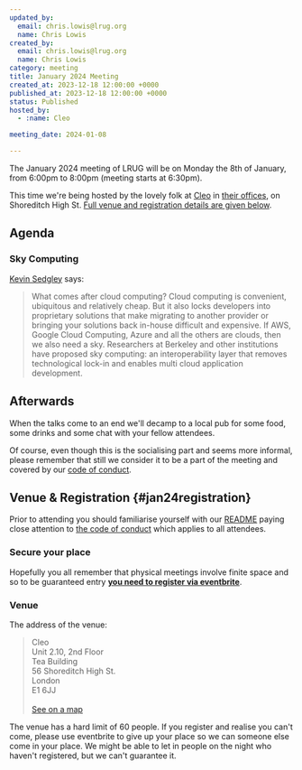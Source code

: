 ```yaml
---
updated_by:
  email: chris.lowis@lrug.org
  name: Chris Lowis
created_by:
  email: chris.lowis@lrug.org
  name: Chris Lowis
category: meeting
title: January 2024 Meeting
created_at: 2023-12-18 12:00:00 +0000
published_at: 2023-12-18 12:00:00 +0000
status: Published
hosted_by:
  - :name: Cleo

meeting_date: 2024-01-08

---
```


The January 2024 meeting of LRUG will be on Monday the 8th of
January, from 6:00pm to 8:00pm (meeting starts at 6:30pm).

This time we're being hosted by the
lovely folk at [Cleo](https://meetcleo.com) in [their
offices][cleo-venue], on Shoreditch High St. [Full venue and registration
details are given below](#jan24registration).

## Agenda

### Sky Computing

[Kevin Sedgley](https://unboxed.co/) says:

> What comes after cloud computing? Cloud computing is convenient, ubiquitous and relatively cheap. But it also locks developers into proprietary solutions that make migrating to another provider or bringing your solutions back in-house difficult and expensive. If AWS, Google Cloud Computing, Azure and all the others are clouds, then we also need a sky. Researchers at Berkeley and other institutions have proposed sky computing: an interoperability layer that removes technological lock-in and enables multi cloud application development.

## Afterwards

When the talks come to an end we'll decamp to a local pub for some food, some
drinks and some chat with your fellow attendees.

Of course, even though this is the socialising part and seems more
informal, please remember that still we consider it to be a part of the
meeting and covered by our [code of conduct](http://readme.lrug.org/#code-of-conduct).

## Venue & Registration {#jan24registration}

Prior to attending you should familiarise yourself with our
[README](http://readme.lrug.org/) paying close attention to [the code of
conduct](http://readme.lrug.org/#code-of-conduct) which applies to all
attendees.

### Secure your place

Hopefully you all remember that physical meetings involve finite space and so to be guaranteed entry **[you need to register via eventbrite][january2024-eventbrite]**.

### Venue

The address of the venue:

> Cleo<br/>Unit 2.10, 2nd Floor<br/>Tea Building<br/>56 Shoreditch High St.<br/>London<br/>E1 6JJ<br/><br/>[See on a map][cleo-venue]

The venue has a hard limit of 60 people.  If you register and realise you
can't come, please use eventbrite to give up your place so we can someone
else come in your place.  We might be able to let in people on the night
who haven't registered, but we can't guarantee it.

[cleo-venue]: https://goo.gl/maps/eUvK3PDLFpKhzf98A
[january2024-eventbrite]: https://www.eventbrite.co.uk/e/london-ruby-user-group-january-2024-meeting-tickets-699977751297
